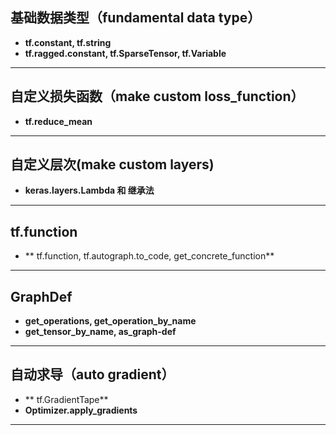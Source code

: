 ## 基础数据类型（fundamental data type）
* **tf.constant, tf.string**  
* **tf.ragged.constant, tf.SparseTensor, tf.Variable**  
- - -  
## 自定义损失函数（make custom loss_function）
* **tf.reduce_mean**  
- - -  
## 自定义层次(make custom layers)
* **keras.layers.Lambda 和 继承法**  
- - -  
## tf.function
* ** tf.function, tf.autograph.to_code, get_concrete_function**  
- - -  
## GraphDef
* **get_operations, get_operation_by_name**  
* **get_tensor_by_name, as_graph-def**  
- - - 
## 自动求导（auto gradient）
* ** tf.GradientTape**  
* **Optimizer.apply_gradients** 
- - -
